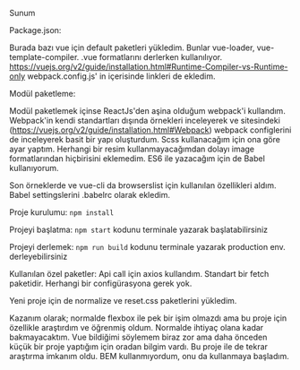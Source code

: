 Sunum

Package.json:

Burada bazı vue için default paketleri yükledim. Bunlar vue-loader, vue-template-compiler. .vue formatlarını derlerken kullanılıyor. https://vuejs.org/v2/guide/installation.html#Runtime-Compiler-vs-Runtime-only
webpack.config.js' in içerisinde linkleri de ekledim.

Modül paketleme:

Modül paketlemek içinse ReactJs'den aşina olduğum webpack'i kullandım. Webpack'in kendi standartları dışında örnekleri inceleyerek ve sitesindeki (https://vuejs.org/v2/guide/installation.html#Webpack) webpack configlerini de inceleyerek basit bir yapı oluşturdum. Scss kullanacağım için ona göre ayar yaptım. Herhangi bir resim kullanmayacağımdan dolayı image formatlarından hiçbirisini eklemedim. ES6 ile yazacağım için de Babel kullanıyorum.

Son örneklerde ve vue-cli da browserslist için kullanılan özellikleri aldım. Babel settingslerini .babelrc olarak ekledim.

Proje kurulumu:
    ```npm install```

Projeyi başlatma:
    ```npm start``` kodunu terminale yazarak başlatabilirsiniz

Projeyi derlemek:
    ```npm run build``` kodunu terminale yazarak production env. derleyebilirsiniz

Kullanılan özel paketler:
Api call için axios kullandım. Standart bir fetch paketidir. Herhangi bir configürasyona gerek yok.

Yeni proje için de normalize ve reset.css paketlerini yükledim.

Kazanım olarak; normalde flexbox ile pek bir işim olmazdı ama bu proje için özellikle araştırdım ve öğrenmiş oldum. Normalde ihtiyaç olana kadar bakmayacaktım. Vue bildiğimi söylemem biraz zor ama daha önceden küçük bir proje yaptığım için oradan bilgim vardı. Bu proje ile de tekrar araştırma imkanım oldu. BEM kullanmıyordum, onu da kullanmaya başladım.




